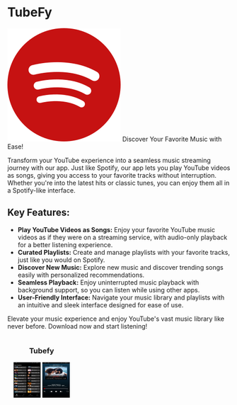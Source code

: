 # TubeFy
![TubeFy Logo](https://github.com/rameshvoltella/TubeFy/blob/beta/app/src/main/res/drawable/tubefy_icon.png)
Discover Your Favorite Music with Ease!

Transform your YouTube experience into a seamless music streaming journey with our app. Just like Spotify, our app lets you play YouTube videos as songs, giving you access to your favorite tracks without interruption. Whether you're into the latest hits or classic tunes, you can enjoy them all in a Spotify-like interface.

## Key Features:
- **Play YouTube Videos as Songs:** Enjoy your favorite YouTube music videos as if they were on a streaming service, with audio-only playback for a better listening experience.
- **Curated Playlists:** Create and manage playlists with your favorite tracks, just like you would on Spotify.
- **Discover New Music:** Explore new music and discover trending songs easily with personalized recommendations.
- **Seamless Playback:** Enjoy uninterrupted music playback with background support, so you can listen while using other apps.
- **User-Friendly Interface:** Navigate your music library and playlists with an intuitive and sleek interface designed for ease of use.

Elevate your music experience and enjoy YouTube's vast music library like never before. Download now and start listening!

<div style="display: grid; grid-template-columns: repeat(3, 1fr); gap: 20px;">
    <div style="text-align: center;">
        <h3>Tubefy</h3>
        <img src="https://github.com/rameshvoltella/TubeFy/blob/beta/screenshots/WhatsApp%20Image%202024-08-28%20at%209.08.59%20PM.jpeg" alt="List" style="width: 40%; height: 40%;">
        <img src="https://github.com/rameshvoltella/TubeFy/blob/beta/screenshots/WhatsApp%20Image%202024-08-28%20at%209.09.37%20PM(1).jpeg" alt="Player" style="width: 40%; height: 40%;">
    </div>
</div>

